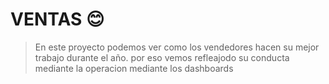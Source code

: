 # VENTAS 😊

> En este proyecto podemos ver como  los vendedores hacen su mejor trabajo durante el año. por eso vemos refleajodo su conducta mediante la operacion mediante los dashboards 

